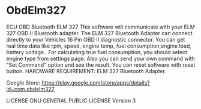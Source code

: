 ObdElm327
=========

ECU OBD Bluetooth ELM 327
This software will communicate with your ELM 327 OBD II Bluetooth adapter.
The ELM 327 Bluetooth Adapter can connect directly to your Vehicles 16 Pin OBD II diagnostic connector.
You can get real time data like rpm, speed, engine temp, fuel consumption,engine load, battery voltage..
For calculating true fuel consumption, you should select engine type from settings page.
Also you can send your own command with "Set Command" option and see the result.
You can reset software with reset button.
HARDWARE REQUIREMENT: ELM 327 Bluetooth Adapter.

Google Store:
https://play.google.com/store/apps/details?id=com.obdelm327

LICENSE GNU GENERAL PUBLIC LICENSE Version 3
